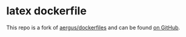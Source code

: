 # latex dockerfile

This repo is a fork of [aergus/dockerfiles][gh1] and can be found [on GitHub][gh2].


[gh2]: https://github.com/shoeper/dockerfiles
[gh1]: https://github.com/aergus/dockerfiles
